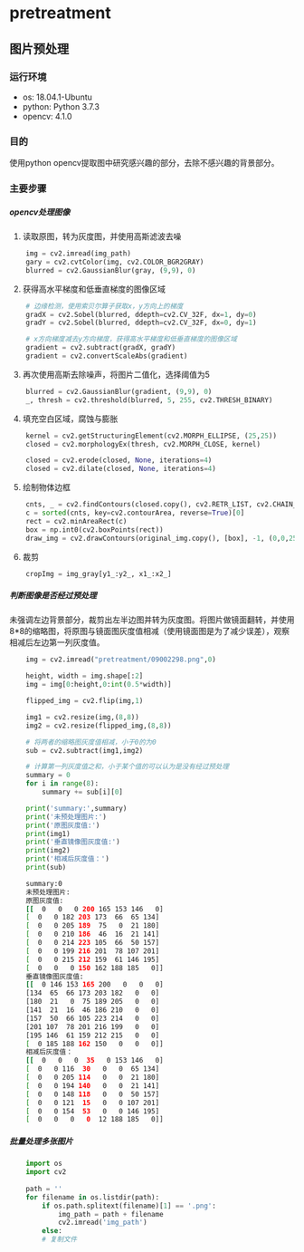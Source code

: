 # pretreatment

## 图片预处理

### 运行环境

- os: 18.04.1-Ubuntu
- python: Python 3.7.3
- opencv: 4.1.0

### 目的

使用python opencv提取图中研究感兴趣的部分，去除不感兴趣的背景部分。

### 主要步骤

##### opencv处理图像

1. 读取原图，转为灰度图，并使用高斯滤波去噪

```python
    img = cv2.imread(img_path)
    gary = cv2.cvtColor(img, cv2.COLOR_BGR2GRAY)
    blurred = cv2.GaussianBlur(gray, (9,9), 0)
```

2. 获得高水平梯度和低垂直梯度的图像区域

```python
    # 边缘检测，使用索贝尔算子获取x，y方向上的梯度
    gradX = cv2.Sobel(blurred, ddepth=cv2.CV_32F, dx=1, dy=0)
    gradY = cv2.Sobel(blurred, ddepth=cv2.CV_32F, dx=0, dy=1)

    # x方向梯度减去y方向梯度，获得高水平梯度和低垂直梯度的图像区域
    gradient = cv2.subtract(gradX, gradY)
    gradient = cv2.convertScaleAbs(gradient)
```

3. 再次使用高斯去除噪声，将图片二值化，选择阈值为5

```python
    blurred = cv2.GaussianBlur(gradient, (9,9), 0)
    _, thresh = cv2.threshold(blurred, 5, 255, cv2.THRESH_BINARY)
```

4. 填充空白区域，腐蚀与膨胀

```python
    kernel = cv2.getStructuringElement(cv2.MORPH_ELLIPSE, (25,25))
    closed = cv2.morphologyEx(thresh, cv2.MORPH_CLOSE, kernel)

    closed = cv2.erode(closed, None, iterations=4)
    closed = cv2.dilate(closed, None, iterations=4)
```

5. 绘制物体边框

```python
    cnts, _ = cv2.findContours(closed.copy(), cv2.RETR_LIST, cv2.CHAIN_APPROX_SIMPLE)
    c = sorted(cnts, key=cv2.contourArea, reverse=True)[0]
    rect = cv2.minAreaRect(c)
    box = np.int0(cv2.boxPoints(rect))
    draw_img = cv2.drawContours(original_img.copy(), [box], -1, (0,0,255))
```

6. 裁剪

```python
    cropImg = img_gray[y1_:y2_, x1_:x2_]
```

##### 判断图像是否经过预处理

未强调左边背景部分，裁剪出左半边图并转为灰度图。将图片做镜面翻转，并使用8*8的缩略图，将原图与镜面图灰度值相减（使用镜面图是为了减少误差），观察相减后左边第一列灰度值。

```python
    img = cv2.imread("pretreatment/09002298.png",0)

    height, width = img.shape[:2]
    img = img[0:height,0:int(0.5*width)]

    flipped_img = cv2.flip(img,1)

    img1 = cv2.resize(img,(8,8))
    img2 = cv2.resize(flipped_img,(8,8))

    # 将两者的缩略图灰度值相减，小于0的为0
    sub = cv2.subtract(img1,img2)

    # 计算第一列灰度值之和，小于某个值的可以认为是没有经过预处理
    summary = 0
    for i in range(8):
        summary += sub[i][0]

    print('summary:',summary)
    print('未预处理图片:')
    print('原图灰度值:')
    print(img1)
    print('垂直镜像图灰度值:')
    print(img2)
    print('相减后灰度值：')
    print(sub)
```

```bash
    summary:0
    未预处理图片:
    原图灰度值:
    [[  0   0   0 200 165 153 146   0]
    [  0   0 182 203 173  66  65 134]
    [  0   0 205 189  75   0  21 180]
    [  0   0 210 186  46  16  21 141]
    [  0   0 214 223 105  66  50 157]
    [  0   0 199 216 201  78 107 201]
    [  0   0 215 212 159  61 146 195]
    [  0   0   0 150 162 188 185   0]]
    垂直镜像图灰度值:
    [[  0 146 153 165 200   0   0   0]
    [134  65  66 173 203 182   0   0]
    [180  21   0  75 189 205   0   0]
    [141  21  16  46 186 210   0   0]
    [157  50  66 105 223 214   0   0]
    [201 107  78 201 216 199   0   0]
    [195 146  61 159 212 215   0   0]
    [  0 185 188 162 150   0   0   0]]
    相减后灰度值：
    [[  0   0   0  35   0 153 146   0]
    [  0   0 116  30   0   0  65 134]
    [  0   0 205 114   0   0  21 180]
    [  0   0 194 140   0   0  21 141]
    [  0   0 148 118   0   0  50 157]
    [  0   0 121  15   0   0 107 201]
    [  0   0 154  53   0   0 146 195]
    [  0   0   0   0  12 188 185   0]]
```

##### 批量处理多张图片

```python
    import os
    import cv2
    
    path = ''
    for filename in os.listdir(path):    
        if os.path.splitext(filename)[1] == '.png':
            img_path = path + filename
            cv2.imread('img_path')
        else:
        # 复制文件
```


